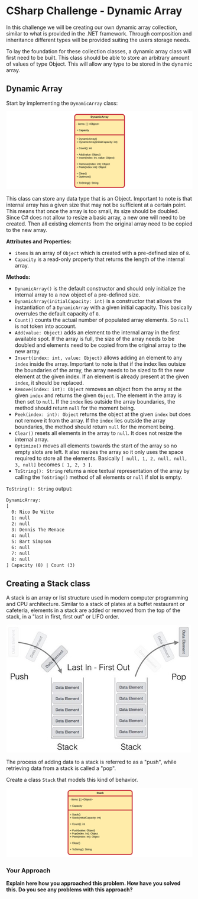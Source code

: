 # CSharp Challenge - Dynamic Array

In this challenge we will be creating our own dynamic array collection, similar to what is provided in the .NET framework. Through composition and inheritance different types will be provided suiting the users storage needs.

To lay the foundation for these collection classes, a dynamic array class will first need to be built. This class should be able to store an arbitrary amount of values of type Object. This will allow any type to be stored in the dynamic array.

## Dynamic Array

Start by implementing the `DynamicArray` class:

![UML of DynamicArray class](./img/uml_dynamic_array_basis.png)

This class can store any data type that is an Object. Important to note is that internal array has a given size that may not be sufficient at a certain point. This means that once the array is too small, its size should be doubled. Since C# does not allow to resize a basic array, a new one will need to be created. Then all existing elements from the original array need to be copied to the new array.

**Attributes and Properties:**

* `items` is an array of `Object` which is created with a pre-defined size of `8`.
* `Capacity` is a read-only property that returns the length of the internal array.

**Methods:**

* `DynamicArray()` is the default constructor and should only initialize the internal array to a new object of a pre-defined size.
* `DynamicArray(initialCapacity: int)` is a constructor that allows the instantiation of a `DynamicArray` with a given initial capacity. This basically overrules the default capacity of `8`.
* `Count()` counts the actual number of populated array elements. So `null` is not token into account.
* `Add(value: Object)` adds an element to the internal array in the first available spot. If the array is full, the size of the array needs to be doubled and elements need to be copied from the original array to the new array.
* `Insert(index: int, value: Object)` allows adding an element to any `index` inside the array. Important to note is that if the index lies outsize the boundaries of the array, the array needs to be sized to fit the new element at the given index. If an element is already present at the given `index`, it should be replaced.
* `Remove(index: int): Object` removes an object from the array at the given `index` and returns the given `Object`. The element in the array is then set to `null`. If the `index` lies outside the array boundaries, the method should return `null` for the moment being.
* `Peek(index: int): Object` returns the object at the given `index` but does not remove it from the array. If the `index` lies outside the array boundaries, the method should return `null` for the moment being.
* `Clear()` resets all elements in the array to `null`. It does not resize the internal array.
* `Optimize()` moves all elements towards the start of the array so no empty slots are left. It also resizes the array so it only uses the space required to store all the elements. Basically `[ null, 1, 2, null, null, 3, null]` becomes `[ 1, 2, 3 ]`.
* `ToString(): String` returns a nice textual representation of the array by calling the `ToString()` method of all elements or `null` if slot is empty.

`ToString(): String` output:

```
DynamicArray:
[
  0: Nico De Witte
  1: null
  2: null
  3: Dennis The Menace
  4: null
  5: Bart Simpson
  6: null
  7: null
  8: null
] Capacity (8) | Count (3)
```

## Creating a Stack class

A stack is an array or list structure used in modern computer programming and CPU architecture. Similar to a stack of plates at a buffet restaurant or cafeteria, elements in a stack are added or removed from the top of the stack, in a "last in first, first out" or LIFO order.

![Stack Representation](./img/stack.jpg)

The process of adding data to a stack is referred to as a "push", while retrieving data from a stack is called a "pop".

Create a class `Stack` that models this kind of behavior.

![UML Class Diagram of Stack](./img/uml_stack.png)

### Your Approach

**Explain here how you approached this problem. How have you solved this. Do you see any problems with this approach?**

<!-- TODO - Make Remove() throw exception of index is out of bound -->
<!-- TODO - Make Peek() throw exception of index is out of bound -->
<!-- TODO - Use generics instead of Object - https://stackoverflow.com/questions/3049072/template-function-in-c-sharp-return-type -->